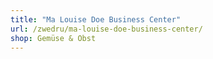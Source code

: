 ```yaml
---
title: "Ma Louise Doe Business Center"
url: /zwedru/ma-louise-doe-business-center/
shop: Gemüse & Obst
---
```

